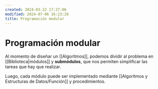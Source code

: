 ```yaml
---
created: 2024-03-22 17:27:06
modified: 2024-07-06 16:23:28
title: Programación modular
---
```


# Programación modular

Al momento de diseñar un [[Algoritmos]], podemos dividir al problema en [[Biblioteca|módulos]] y **submódulos**, que nos permiten simplificar las tareas que hay que realizar.

Luego, cada módulo puede ser implementado mediante [[Algoritmos y Estructuras de Datos/Función]] y procedimientos.
